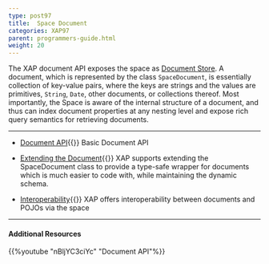 ```yaml
---
type: post97
title:  Space Document
categories: XAP97
parent: programmers-guide.html
weight: 20
---
```




The XAP document API exposes the space as [Document Store](http://en.wikipedia.org/wiki/Document-oriented_database). A document, which is represented by the class `SpaceDocument`, is essentially collection of key-value pairs, where the keys are strings and the values are primitives, `String`, `Date`, other documents, or collections thereof. Most importantly, the Space is aware of the internal structure of a document, and thus can index document properties at any nesting level and expose rich query semantics for retrieving documents.


<hr/>


- [Document API](./document-api.html){{<wbr>}}
Basic Document API

- [Extending the Document](./document-extending.html){{<wbr>}}
XAP supports extending the SpaceDocument class to provide a type-safe wrapper for documents which is much easier to code with, while maintaining the dynamic schema.


- [Interoperability](./document-pojo-interoperability.html){{<wbr>}}
XAP offers interoperability between documents and POJOs via the space


<hr/>

#### Additional Resources
{{%youtube "nBljYC3ciYc"  "Document API"%}}
